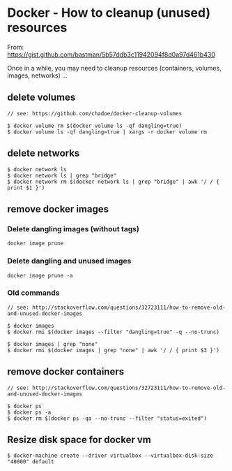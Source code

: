 # Docker - How to cleanup (unused) resources

From: https://gist.github.com/bastman/5b57ddb3c11942094f8d0a97d461b430

Once in a while, you may need to cleanup resources (containers, volumes, images, networks) ...

## delete volumes

    // see: https://github.com/chadoe/docker-cleanup-volumes

    $ docker volume rm $(docker volume ls -qf dangling=true)
    $ docker volume ls -qf dangling=true | xargs -r docker volume rm

## delete networks

    $ docker network ls  
    $ docker network ls | grep "bridge"   
    $ docker network rm $(docker network ls | grep "bridge" | awk '/ / { print $1 }')

## remove docker images
### Delete dangling images (without tags)
```
docker image prune
```
### Delete dangling and unused images
```
docker image prune -a
```
### Old commands
    // see: http://stackoverflow.com/questions/32723111/how-to-remove-old-and-unused-docker-images

    $ docker images
    $ docker rmi $(docker images --filter "dangling=true" -q --no-trunc)

    $ docker images | grep "none"
    $ docker rmi $(docker images | grep "none" | awk '/ / { print $3 }')

## remove docker containers

    // see: http://stackoverflow.com/questions/32723111/how-to-remove-old-and-unused-docker-images

    $ docker ps
    $ docker ps -a
    $ docker rm $(docker ps -qa --no-trunc --filter "status=exited")

## Resize disk space for docker vm

    $ docker-machine create --driver virtualbox --virtualbox-disk-size "40000" default
